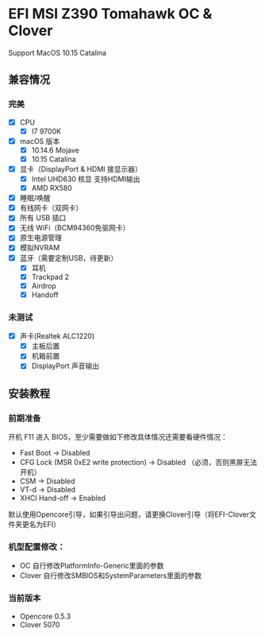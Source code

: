 # EFI MSI Z390 Tomahawk OC & Clover

Support MacOS 10.15 Catalina

## 兼容情况

### 完美

- [x] CPU
    - [x] I7 9700K
- [x] macOS 版本
    - [x] 10.14.6 Mojave
    - [x] 10.15 Catalina
- [x] 显卡（DisplayPort & HDMI 接显示器）
    - [x] Intel UHD630 核显 支持HDMI输出
    - [x] AMD RX580

- [x] 睡眠/唤醒
- [x] 有线网卡（双网卡）
- [x] 所有 USB 插口
- [x] 无线 WiFi（BCM94360免驱网卡）
- [x] 原生电源管理
- [x] 模拟NVRAM
- [x] 蓝牙（需要定制USB，待更新）
    - [x] 耳机
    - [x] Trackpad 2
    - [x] Airdrop
    - [x] Handoff

### 未测试
- [x] 声卡(Realtek ALC1220)
    - [x] 主板后置
    - [x] 机箱前置
    - [x] DisplayPort 声音输出

## 安装教程

### 前期准备

开机 F11 进入 BIOS，至少需要做如下修改具体情况还需要看硬件情况：

- Fast Boot -> Disabled
- CFG Lock (MSR 0xE2 write protection) -> Disabled （必须，否则黑屏无法开机）
- CSM -> Disabled
- VT-d -> Disabled
- XHCI Hand-off -> Enabled

默认使用Opencore引导，如果引导出问题，请更换Clover引导（将EFI-Clover文件夹更名为EFI）

### 机型配置修改：

- OC 自行修改PlatformInfo-Generic里面的参数
- Clover 自行修改SMBIOS和SystemParameters里面的参数

### 当前版本

- Opencore 0.5.3
- Clover 5070

